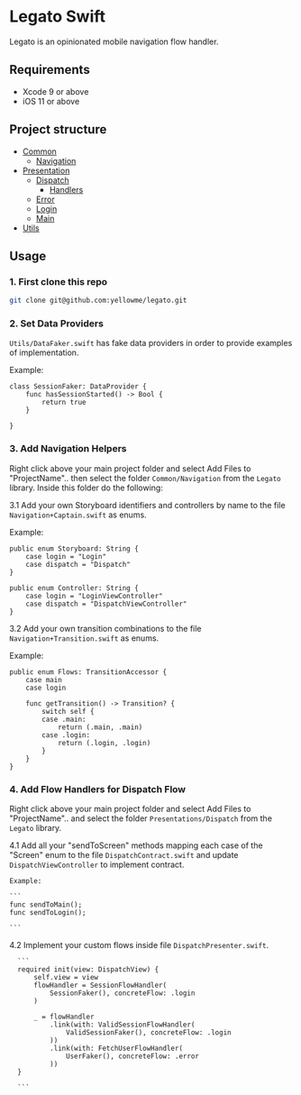 # Legato Swift

Legato is an opinionated mobile navigation flow handler.

## Requirements
* Xcode 9 or above
* iOS 11 or above

## Project structure

* [Common](./Common)
  * [Navigation](./Navigation)
* [Presentation](./Presentation)
  * [Dispatch](./Presentation/Dispatch)
    * [Handlers](./Presentation/Dispatch/Handlers)
  * [Error](./Presentation/Error)
  * [Login](./Presentation/Login)
  * [Main](./Presentation/Main)
* [Utils](./Utils)


## Usage

### 1. First clone this repo

``` bash
git clone git@github.com:yellowme/legato.git
```
### 2. Set Data Providers

`Utils/DataFaker.swift` has fake data providers in order to provide examples of
implementation.

Example:

```
class SessionFaker: DataProvider {
    func hasSessionStarted() -> Bool {
        return true
    }

}
```


### 3. Add Navigation Helpers
Right click above your main project folder and select Add Files to "ProjectName".. then select the folder `Common/Navigation` from the `Legato` library. Inside this folder do the following:

  3.1 Add your own Storyboard identifiers and controllers by name to the file `Navigation+Captain.swift` as enums.

  Example:

  ```
  public enum Storyboard: String {
      case login = "Login"
      case dispatch = "Dispatch"
  }

  public enum Controller: String {
      case login = "LoginViewController"
      case dispatch = "DispatchViewController"
  }
  ```

  3.2 Add your own transition combinations to the file `Navigation+Transition.swift` as enums.

  Example:

  ```
  public enum Flows: TransitionAccessor {
      case main
      case login

      func getTransition() -> Transition? {
          switch self {
          case .main:
              return (.main, .main)
          case .login:
              return (.login, .login)
          }
      }
  }
```

### 4. Add Flow Handlers for Dispatch Flow
Right click above your main project folder and select Add Files to "ProjectName".. and select the folder `Presentations/Dispatch` from the `Legato` library.


  4.1 Add all your "sendToScreen" methods mapping each case of the "Screen" enum to the file `DispatchContract.swift` and update `DispatchViewController` to implement contract.

    Example:

    ```
    func sendToMain();
    func sendToLogin();

    ```

  4.2 Implement your custom flows inside file `DispatchPresenter.swift`.

      ```
      required init(view: DispatchView) {
          self.view = view
          flowHandler = SessionFlowHandler(
              SessionFaker(), concreteFlow: .login
          )

          _ = flowHandler
              .link(with: ValidSessionFlowHandler(
                  ValidSessionFaker(), concreteFlow: .login
              ))
              .link(with: FetchUserFlowHandler(
                  UserFaker(), concreteFlow: .error
              ))
      }

      ```
